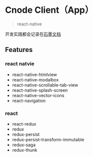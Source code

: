 # Cnode Client（App）

> react-native

开发实践都会记录在[石墨文档](https://shimo.im/doc/MD3wcZDlvLsvQCdB?r=P3ER80/「react-native」)

## Features

### react natvie

- react-native-htmlview
-	react-native-modalbox
- react-native-scrollable-tab-view
- react-native-splash-screen
- react-native-vector-icons
- react-navigation

### react

- react-redux
- redux
- redux-persist
- redux-persist-transform-immutable
- redux-saga
- redux-thunk

